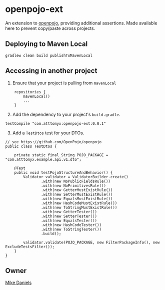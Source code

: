 # openpojo-ext

An extension to [openpojo](https://github.com/OpenPojo/openpojo), providing additional assertions. Made available here to prevent copy/paste across projects.

## Deploying to Maven Local

```
gradlew clean build publishToMavenLocal
```

## Accessing in another project

1. Ensure that your project is pulling from `mavenLocal`

```
    repositories {
        mavenLocal()
        ...
    }
```

2. Add the dependency to your project's `build.gradle`.

```
testCompile "com.atttomyx:openpojo-ext:0.0.1"
```

3. Add a `TestDtos` test for your DTOs.

```
// see https://github.com/OpenPojo/openpojo
public class TestDtos {

    private static final String POJO_PACKAGE = "com.atttomyx.example.api.v1.dto";

    @Test
    public void testPojoStructureAndBehavior() {
        Validator validator = ValidatorBuilder.create()
                .with(new NoPublicFieldsRule())
                .with(new NoPrimitivesRule())
                .with(new GetterMustExistRule())
                .with(new SetterMustExistRule())
                .with(new EqualsMustExistRule())
                .with(new HashCodeMustExistRule())
                .with(new ToStringMustExistRule())
                .with(new GetterTester())
                .with(new SetterTester())
                .with(new EqualsTester())
                .with(new HashCodeTester())
                .with(new ToStringTester())
                .build();

        validator.validate(POJO_PACKAGE, new FilterPackageInfo(), new ExcludeTestsFilter());
    }
}
```

## Owner

[Mike Daniels](mailto:mikedaniels1546@gmail.com)
